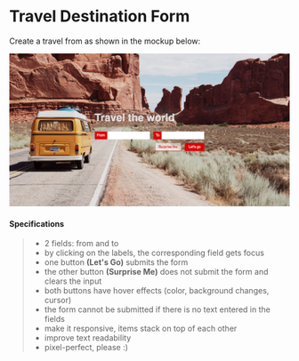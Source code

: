 # Travel Destination Form

Create a travel from as shown in the mockup below:

![Simple form example](simple-form-example.jpg)

#### Specifications

> - 2 fields: from and to
> - by clicking on the labels, the corresponding field gets focus
> - one button **(Let's Go)** submits the form
> - the other button **(Surprise Me)** does not submit the form and clears the input
> - both buttons have hover effects (color, background changes, cursor)
> - the form cannot be submitted if there is no text entered in the fields
> - make it responsive, items stack on top of each other
> - improve text readability
> - pixel-perfect, please :)
